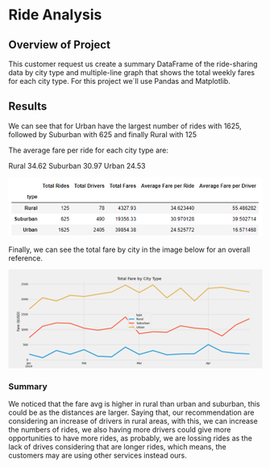 # Ride Analysis

## Overview of Project

This customer request us create a summary DataFrame of the ride-sharing data by city type and multiple-line graph that shows the total weekly fares for each city type. For this project we´ll use Pandas and Matplotlib. 


## Results

We can see that for Urban have the largest number of rides with 1625, followed by Suburban with 625 and finally Rural with 125

The average fare per ride for each city type are: 

Rural       34.62
Suburban    30.97
Urban       24.53


![NaN Replacement](https://github.com/Kenovy/PyBer_Analysis/blob/main/Challenge/Images/1.png)

Finally, we can see the total fare by city in the image below for an overall reference. 


![NaN Replacement](https://github.com/Kenovy/PyBer_Analysis/blob/main/Challenge/Images/PyBer_fare_summary.png)


### Summary
We noticed that the fare avg is higher in rural than urban and suburban, this could be as the distances are larger. Saying that, our recommendation are considering an increase of drivers in rural areas, with this, we can increase the numbers of rides, we also having more drivers could give more opportunities to have more rides, as probably, we are lossing rides as the lack of drives considering that are longer rides, which means, the customers may are using other services instead ours. 
